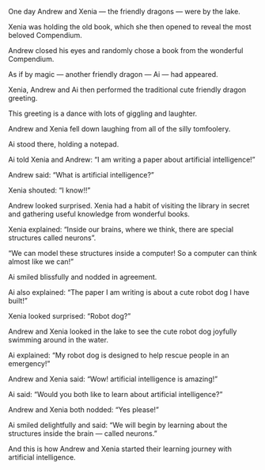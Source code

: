 One day Andrew and Xenia — the friendly dragons — were by the lake.

Xenia was holding the old book, which she then opened to reveal the most beloved Compendium.

Andrew closed his eyes and randomly chose a book from the wonderful Compendium.

As if by magic — another friendly dragon — Ai — had appeared.

Xenia, Andrew and Ai then performed the traditional cute friendly dragon greeting.

This greeting is a dance with lots of giggling and laughter.

Andrew and Xenia fell down laughing from all of the silly tomfoolery.

Ai stood there, holding a notepad.

Ai told Xenia and Andrew: “I am writing a paper about artificial intelligence!”

Andrew said: “What is artificial intelligence?”

Xenia shouted: “I know!!”

Andrew looked surprised. Xenia had a habit of visiting the library in secret and gathering useful knowledge from wonderful books.

Xenia explained: “Inside our brains, where we think, there are special structures called neurons”.

“We can model these structures inside a computer! So a computer can think almost like we can!”

Ai smiled blissfully and nodded in agreement.

Ai also explained: “The paper I am writing is about a cute robot dog I have built!”

Xenia looked surprised: “Robot dog?”

Andrew and Xenia looked in the lake to see the cute robot dog joyfully swimming around in the water.

Ai explained: “My robot dog is designed to help rescue people in an emergency!”

Andrew and Xenia said: “Wow! artificial intelligence is amazing!”

Ai said: “Would you both like to learn about artificial intelligence?”

Andrew and Xenia both nodded: “Yes please!”

Ai smiled delightfully and said: “We will begin by learning about the structures inside the brain — called neurons.”

And this is how Andrew and Xenia started their learning journey with artificial intelligence.
